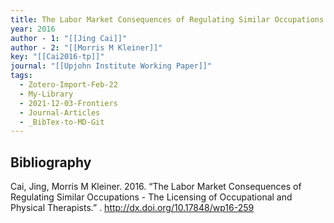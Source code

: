 ```yaml
---
title: The Labor Market Consequences of Regulating Similar Occupations -  The Licensing of Occupational and Physical Therapists
year: 2016
author - 1: "[[Jing Cai]]"
author - 2: "[[Morris M Kleiner]]"
key: "[[Cai2016-tp]]"
journal: "[[Upjohn Institute Working Paper]]"
tags:
  - Zotero-Import-Feb-22
  - My-Library
  - 2021-12-03-Frontiers
  - Journal-Articles
  - _BibTex-to-MD-Git
---
```


## Bibliography
Cai, Jing, Morris M Kleiner. 2016. “The Labor Market Consequences of Regulating Similar Occupations -  The Licensing of Occupational and Physical Therapists.” . http://dx.doi.org/10.17848/wp16-259
